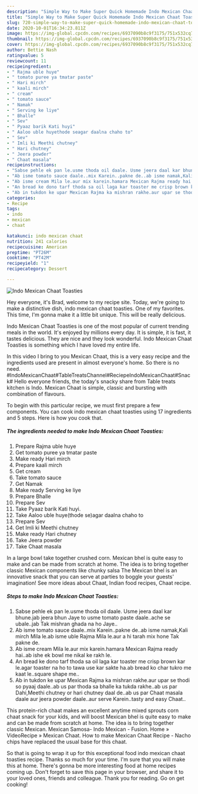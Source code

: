 ```yaml
---
description: "Simple Way to Make Super Quick Homemade Indo Mexican Chaat Toasties"
title: "Simple Way to Make Super Quick Homemade Indo Mexican Chaat Toasties"
slug: 720-simple-way-to-make-super-quick-homemade-indo-mexican-chaat-toasties
date: 2020-10-01T16:34:23.811Z
image: https://img-global.cpcdn.com/recipes/6937090b8c9f3175/751x532cq70/indo-mexican-chaat-toasties-recipe-main-photo.jpg
thumbnail: https://img-global.cpcdn.com/recipes/6937090b8c9f3175/751x532cq70/indo-mexican-chaat-toasties-recipe-main-photo.jpg
cover: https://img-global.cpcdn.com/recipes/6937090b8c9f3175/751x532cq70/indo-mexican-chaat-toasties-recipe-main-photo.jpg
author: Bettie Nash
ratingvalue: 5
reviewcount: 11
recipeingredient:
- " Rajma uble huye"
- " tomato puree ya tmatar paste"
- " Hari mirch"
- " kaali mirch"
- " cream"
- " tomato sauce"
- " Namak"
- " Serving ke liye"
- " Bhalle"
- " Sev"
- " Pyaaz barik Kati huyi"
- " Aaloo uble huyethode seagar daalna chaho to"
- " Sev"
- " Imli ki Meethi chutney"
- " Hari chutney"
- " Jeera powder"
- " Chaat masala"
recipeinstructions:
- "Sabse pehle ek pan le.usme thoda oil daale. Usme jeera daal kar bhune.jab jeera bhun Jaye to usme tomato paste daale..ache se ubale..jab Tak mishran ghada na ho Jaye.."
- "Ab isme tomato sauce daale..mix Karein..pakne de..ab isme namak,Kali mirch Mila le.ab isme uble Rajma Mila le.aur a hi tarah mix hone Tak pakne de."
- "Ab isme cream Mila le.aur mix karein.hamara Mexican Rajma ready hai..ab ishe ek bowl me nikal ke rakh le."
- "An bread ke dono tarf thoda sa oil laga kar toaster me crisp brown kar le.agar toaster na ho to tawa use kar sakte ha.ab bread ko char tukro me kaat le..square shape me.."
- "Ab in tukdon ke upar Mexican Rajma ka mishran rakhe.aur upar se thodi so pyaaj daale..ab us par thoda sa bhalle ka tukda rakhe..ab us par Dahi,Meethi chutney or hari chutney daal de..ab us par Chaat masala daale aur jeera powder daale..aur serve Karein..tasty and easy Chaat.."
categories:
- Recipe
tags:
- indo
- mexican
- chaat

katakunci: indo mexican chaat 
nutrition: 241 calories
recipecuisine: American
preptime: "PT26M"
cooktime: "PT42M"
recipeyield: "1"
recipecategory: Dessert

---
```



![Indo Mexican Chaat Toasties](https://img-global.cpcdn.com/recipes/6937090b8c9f3175/751x532cq70/indo-mexican-chaat-toasties-recipe-main-photo.jpg)

Hey everyone, it's Brad, welcome to my recipe site. Today, we're going to make a distinctive dish, indo mexican chaat toasties. One of my favorites. This time, I'm gonna make it a little bit unique. This will be really delicious.

Indo Mexican Chaat Toasties is one of the most popular of current trending meals in the world. It's enjoyed by millions every day. It is simple, it is fast, it tastes delicious. They are nice and they look wonderful. Indo Mexican Chaat Toasties is something which I have loved my entire life.

In this video I bring to you Mexican Chaat, this is a very easy recipe and the ingredients used are present in almost everyone&#39;s home. So there is no need. #IndoMexicanChaat#TableTreatsChannel#ReciepeIndoMexicanChaat#Snack# Hello everyone friends, the today&#39;s snacky share from Table treats kitchen is Indo. Mexican Chaat is simple, classic and bursting with combination of flavours.


To begin with this particular recipe, we must first prepare a few components. You can cook indo mexican chaat toasties using 17 ingredients and 5 steps. Here is how you cook that.

<!--inarticleads1-->

##### The ingredients needed to make Indo Mexican Chaat Toasties:

1. Prepare  Rajma uble huye
1. Get  tomato puree ya tmatar paste
1. Make ready  Hari mirch
1. Prepare  kaali mirch
1. Get  cream
1. Take  tomato sauce
1. Get  Namak
1. Make ready  Serving ke liye
1. Prepare  Bhalle
1. Prepare  Sev
1. Take  Pyaaz barik Kati huyi.
1. Take  Aaloo uble huye(thode se)agar daalna chaho to
1. Prepare  Sev
1. Get  Imli ki Meethi chutney
1. Make ready  Hari chutney
1. Take  Jeera powder
1. Take  Chaat masala


In a large bowl take together crushed corn. Mexican bhel is quite easy to make and can be made from scratch at home. The idea is to bring together classic Mexican components like chunky salsa The Mexican bhel is an innovative snack that you can serve at parties to boggle your guests&#39; imagination! See more ideas about Chaat, Indian food recipes, Chaat recipe. 

<!--inarticleads2-->

##### Steps to make Indo Mexican Chaat Toasties:

1. Sabse pehle ek pan le.usme thoda oil daale. Usme jeera daal kar bhune.jab jeera bhun Jaye to usme tomato paste daale..ache se ubale..jab Tak mishran ghada na ho Jaye..
1. Ab isme tomato sauce daale..mix Karein..pakne de..ab isme namak,Kali mirch Mila le.ab isme uble Rajma Mila le.aur a hi tarah mix hone Tak pakne de.
1. Ab isme cream Mila le.aur mix karein.hamara Mexican Rajma ready hai..ab ishe ek bowl me nikal ke rakh le.
1. An bread ke dono tarf thoda sa oil laga kar toaster me crisp brown kar le.agar toaster na ho to tawa use kar sakte ha.ab bread ko char tukro me kaat le..square shape me..
1. Ab in tukdon ke upar Mexican Rajma ka mishran rakhe.aur upar se thodi so pyaaj daale..ab us par thoda sa bhalle ka tukda rakhe..ab us par Dahi,Meethi chutney or hari chutney daal de..ab us par Chaat masala daale aur jeera powder daale..aur serve Karein..tasty and easy Chaat..


This protein-rich chaat makes an excellent anytime mixed sprouts corn chaat snack for your kids, and will boost Mexican bhel is quite easy to make and can be made from scratch at home. The idea is to bring together classic Mexican. Mexican Samosa- Indo Mexican - Fusion. Home » VideoRecipe » Mexican Chaat. How to make Mexican Chaat Recipe - Nacho chips have replaced the usual base for this chaat. 

So that is going to wrap it up for this exceptional food indo mexican chaat toasties recipe. Thanks so much for your time. I'm sure that you will make this at home. There's gonna be more interesting food at home recipes coming up. Don't forget to save this page in your browser, and share it to your loved ones, friends and colleague. Thank you for reading. Go on get cooking!
